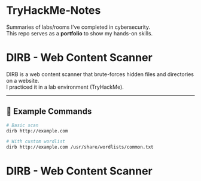 # TryHackMe-Notes
Summaries of labs/rooms I've completed in cybersecurity.  
This repo serves as a **portfolio** to show my hands-on skills.

# DIRB - Web Content Scanner

DIRB is a web content scanner that brute-forces hidden files and directories on a website.  
I practiced it in a lab environment (TryHackMe).

---

## 🔧 Example Commands

```bash
# Basic scan
dirb http://example.com

# With custom wordlist
dirb http://example.com /usr/share/wordlists/common.txt 
```

# DIRB - Web Content Scanner
